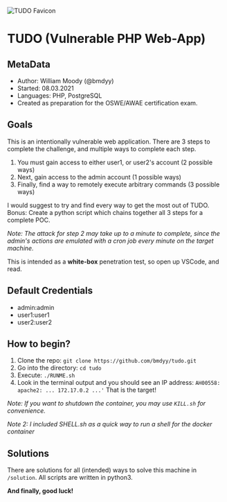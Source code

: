 ![TUDO Favicon](https://github.com/bmdyy/tudo/blob/main/favicon.ico?raw=true)

# TUDO (Vulnerable PHP Web-App)

## MetaData
* Author: William Moody (@bmdyy)
* Started: 08.03.2021
* Languages: PHP, PostgreSQL
* Created as preparation for the OSWE/AWAE certification exam.

## Goals
This is an intentionally vulnerable web application. There are 3 steps to complete the challenge, and multiple ways
to complete each step.

1. You must gain access to either user1, or user2's account (2 possible ways)
2. Next, gain access to the admin account (1 possible ways)
3. Finally, find a way to remotely execute arbitrary commands (3 possible ways)

I would suggest to try and find every way to get the most out of TUDO.
Bonus: Create a python script which chains together all 3 steps for a complete POC.

*Note: The attack for step 2 may take up to a minute to complete, since the admin's actions
are emulated with a cron job every minute on the target machine.*

This is intended as a **white-box** penetration test, so open up VSCode, and read.

## Default Credentials
* admin:admin
* user1:user1
* user2:user2

## How to begin?
1. Clone the repo: `git clone https://github.com/bmdyy/tudo.git`
2. Go into the directory: `cd tudo`
3. Execute: `./RUNME.sh`
4. Look in the terminal output and you should see an IP address: `AH00558: apache2: ... 172.17.0.2 ...'`
That is the target!

*Note: If you want to shutdown the container, you may use `KILL.sh` for convenience.*

*Note 2: I included SHELL.sh as a quick way to run a shell for the docker container*

## Solutions
There are solutions for all (intended) ways to solve this machine in `/solution`.
All scripts are written in python3.

**And finally, good luck!**
